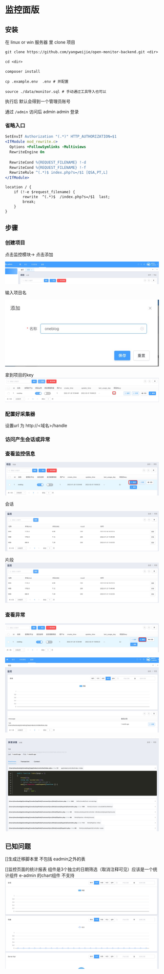# 监控面版

## 安装

在 linux or win 服务器 里 clone 项目 

~~~ shell
git clone https://github.com/yangweijie/open-monitor-backend.git <dir>

cd <dir>

composer install

cp .example.env  .env # 并配置

source ./data/monitor.sql # 手动通过工具导入也可以
~~~

执行后 默认会得到一个管理员账号 

通过 `/admin` 访问后 admin admin 登录

### 省略入口

~~~ apache
SetEnvIf Authorization "(.*)" HTTP_AUTHORIZATION=$1
<IfModule mod_rewrite.c>
  Options +FollowSymlinks -Multiviews
  RewriteEngine On

  RewriteCond %{REQUEST_FILENAME} !-d
  RewriteCond %{REQUEST_FILENAME} !-f
  RewriteRule ^(.*)$ index.php?s=/$1 [QSA,PT,L]
</IfModule>
~~~

~~~ nginx
location / {
    if (!-e $request_filename) {
        rewrite  ^(.*)$  /index.php?s=/$1  last;
        break;
    }
}
~~~


## 步骤

### 创建项目

点击监控模块-> 点击添加

![创建项目](./images/20220223141421.jpg "1")

输入项目名

![创建项目](./images/20220223141815.jpg "2")

拿到项目的key
![获取项目的key](./images/20220223141923.jpg "key")

### 配置好采集器

设置url 为 http://<域名>/handle


### 访问产生会话或异常

### 查看监控信息

![查看监控1](./images/20220223155503.jpg "查看监控")

会话

![查看监控2](./images/20220223155521.jpg "会话")

片段
![查看监控3](./images/20220223155521.jpg "片段")


### 查看异常

![入口](./images/20220223155808.jpg "入口")

![列表](./images/20220223160100.jpg "异常列表")

![详情](./images/20220223160122.jpg "异常详情")


## 已知问题

[]生成迁移脚本里 不包括 eadmin之外的表

[]监控页面的统计报表 组件是3个独立的日期筛选（取消注释可见）应该是一个统计组件 e-admin 的chart组件 不支持
![统计](./images/20220224082928.jpg "统计")